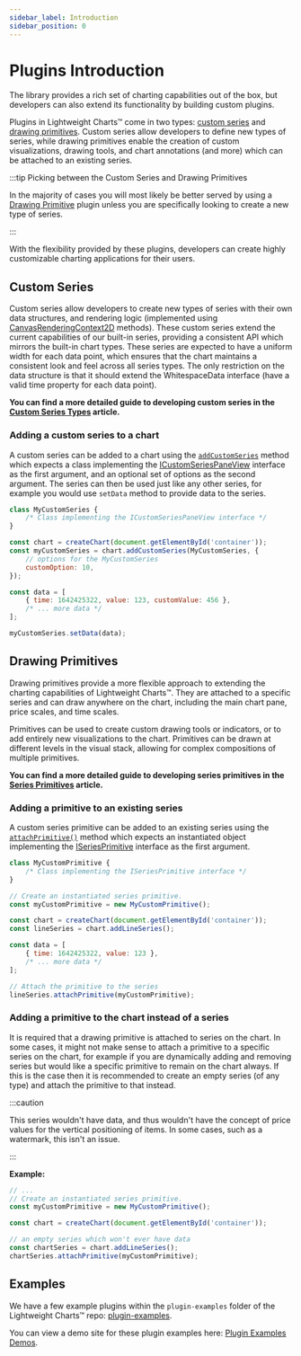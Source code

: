 ```yaml
---
sidebar_label: Introduction
sidebar_position: 0
---
```


# Plugins Introduction

The library provides a rich set of charting capabilities out of the box, but
developers can also extend its functionality by building custom plugins.

Plugins in Lightweight Charts™️ come in two types:
[custom series](#custom-series) and [drawing primitives](#drawing-primitives).
Custom series allow developers to define new types of series, while drawing
primitives enable the creation of custom visualizations, drawing tools, and
chart annotations (and more) which can be attached to an existing series.

:::tip Picking between the Custom Series and Drawing Primitives

In the majority of cases you will most likely be better served by using a
[Drawing Primitive](#drawing-primitives) plugin unless you are specifically
looking to create a new type of series.

:::

With the flexibility provided by these plugins, developers can create highly
customizable charting applications for their users.

## Custom Series

Custom series allow developers to create new types of series with their own data
structures, and rendering logic (implemented using
[CanvasRenderingContext2D](https://developer.mozilla.org/en-US/docs/Web/API/CanvasRenderingContext2D)
methods). These custom series extend the current capabilities of our built-in
series, providing a consistent API which mirrors the built-in chart types. These
series are expected to have a uniform width for each data point, which ensures
that the chart maintains a consistent look and feel across all series types. The
only restriction on the data structure is that it should extend the
WhitespaceData interface (have a valid time property for each data point).

**You can find a more detailed guide to developing custom series in the
[Custom Series Types](./custom_series/) article.**

### Adding a custom series to a chart

A custom series can be added to a chart using the
[`addCustomSeries`](../api/interfaces/IChartApi.md#addcustomseries) method
which expects a class implementing the
[ICustomSeriesPaneView](../api/interfaces/ICustomSeriesPaneView.md) interface
as the first argument, and an optional set of options as the second argument.
The series can then be used just like any other series, for example you would
use `setData` method to provide data to the series.

```javascript title='javascript'
class MyCustomSeries {
    /* Class implementing the ICustomSeriesPaneView interface */
}

const chart = createChart(document.getElementById('container'));
const myCustomSeries = chart.addCustomSeries(MyCustomSeries, {
    // options for the MyCustomSeries
    customOption: 10,
});

const data = [
    { time: 1642425322, value: 123, customValue: 456 },
    /* ... more data */
];

myCustomSeries.setData(data);
```

## Drawing Primitives

Drawing primitives provide a more flexible approach to extending the charting
capabilities of Lightweight Charts™️. They are attached to a specific series and
can draw anywhere on the chart, including the main chart pane, price scales, and
time scales.

Primitives can be used to create custom drawing tools or indicators, or to add
entirely new visualizations to the chart. Primitives can be drawn at different
levels in the visual stack, allowing for complex compositions of multiple
primitives.

**You can find a more detailed guide to developing series primitives in the
[Series Primitives](./series-primitives/) article.**

### Adding a primitive to an existing series

A custom series primitive can be added to an existing series using the
[`attachPrimitive()`](../api/interfaces/ISeriesApi.md#attachprimitive) method
which expects an instantiated object implementing the
[ISeriesPrimitive](../api/index.md#iseriesprimitive) interface as the first
argument.

```javascript title='javascript'
class MyCustomPrimitive {
    /* Class implementing the ISeriesPrimitive interface */
}

// Create an instantiated series primitive.
const myCustomPrimitive = new MyCustomPrimitive();

const chart = createChart(document.getElementById('container'));
const lineSeries = chart.addLineSeries();

const data = [
    { time: 1642425322, value: 123 },
    /* ... more data */
];

// Attach the primitive to the series
lineSeries.attachPrimitive(myCustomPrimitive);
```

### Adding a primitive to the chart instead of a series

It is required that a drawing primitive is attached to series on the chart. In some cases, it might not make sense to attach a primitive to a specific series on the chart, for example if you are dynamically adding and removing series but would like a specific primitive to remain on the chart always. If this is the case then it is recommended to create an empty series (of any type) and attach the primitive to that instead.

:::caution

This series wouldn't have data, and thus wouldn't have the concept of price values for the vertical positioning of items. In some cases, such as a watermark, this isn't an issue.

:::

**Example:**

```js title='javascript'
// ...
// Create an instantiated series primitive.
const myCustomPrimitive = new MyCustomPrimitive();

const chart = createChart(document.getElementById('container'));

// an empty series which won't ever have data
const chartSeries = chart.addLineSeries();
chartSeries.attachPrimitive(myCustomPrimitive);

```

## Examples

We have a few example plugins within the `plugin-examples` folder of the Lightweight Charts™️ repo: [plugin-examples](https://github.com/tradingview/lightweight-charts/tree/master/plugin-examples).

You can view a demo site for these plugin examples here: [Plugin Examples Demos](https://tradingview.github.io/lightweight-charts/plugin-examples).
